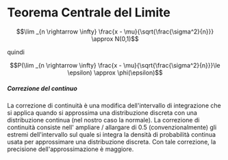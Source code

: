 # Teorema Centrale del Limite 
$$\lim _{n \rightarrow \infty} \frac{x - \mu}{\sqrt{\frac{\sigma^2}{n}}} \approx N(0,1)$$

quindi 

$$P(\lim _{n \rightarrow \infty} \frac{x - \mu}{\sqrt{\frac{\sigma^2}{n}}}\le \epsilon) \approx \phi(\epsilon)$$


##### Correzione del continuo
La correzione di continuità è una modifica dell'intervallo di integrazione che si applica quando si approssima una distribuzione discreta con una distribuzione continua (nel nostro caso la normale).
La correzione di continuità consiste nell' ampliare / allargare di 0.5 (convenzionalmente) gli estremi dell'intervallo sul quale si integra la densità di probabilità continua usata per approssimare una distribuzione discreta.
Con tale correzione, la precisione dell'approssimazione è maggiore.